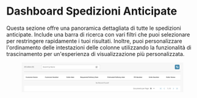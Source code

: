 # Dashboard Spedizioni Anticipate

Questa sezione offre una panoramica dettagliata di tutte le spedizioni anticipate. Include una barra di ricerca con vari filtri che puoi selezionare per restringere rapidamente i tuoi risultati. Inoltre, puoi personalizzare l'ordinamento delle intestazioni delle colonne utilizzando la funzionalità di trascinamento per un'esperienza di visualizzazione più personalizzata.

<figure><img src="../.gitbook/assets/advance-shipment-dashboard.png" alt=""><figcaption></figcaption></figure>
